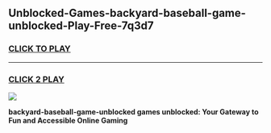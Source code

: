 
## Unblocked-Games-backyard-baseball-game-unblocked-Play-Free-7q3d7
<h3>
<a href="https://premium76.site?title=backyard-baseball-game-unblocked&ref=23A">CLICK TO PLAY</a></h3>
<hr>

<h3>
<a href="https://premium76.site?title=backyard-baseball-game-unblocked&ref=23A">CLICK 2 PLAY</a>
  
</h3>

<a href="https://premium76.site?title=backyard-baseball-game-unblocked&ref=23A"><img src="https://clearcache.store/games.png"></a>


**backyard-baseball-game-unblocked games unblocked: Your Gateway to Fun and Accessible Online Gaming**

